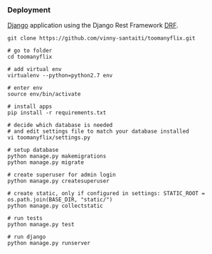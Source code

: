 ### Deployment

[Django](https://www.djangoproject.com/) application using the Django Rest Framework [DRF](http://www.django-rest-framework.org).

```# clone the repo
git clone https://github.com/vinny-santaiti/toomanyflix.git

# go to folder
cd toomanyflix

# add virtual env
virtualenv --python=python2.7 env

# enter env
source env/bin/activate

# install apps
pip install -r requirements.txt

# decide which database is needed
# and edit settings file to match your database installed
vi toomanyflix/settings.py

# setup database
python manage.py makemigrations
python manage.py migrate

# create superuser for admin login
python manage.py createsuperuser

# create static, only if configured in settings: STATIC_ROOT = os.path.join(BASE_DIR, "static/")
python manage.py collectstatic

# run tests
python manage.py test

# run django
python manage.py runserver
```



